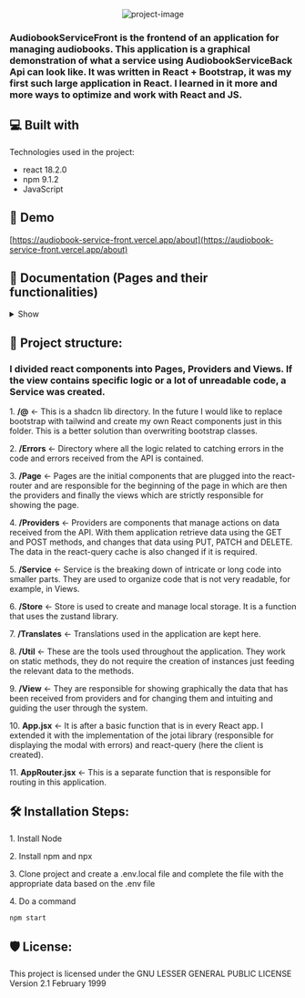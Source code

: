 <p align="center"><img src="https://socialify.git.ci/Straicur/AudiobookServiceFront/image?description=1&amp;descriptionEditable=Manage%20and%20share%20audiobooks&amp;font=Jost&amp;language=1&amp;name=1&amp;theme=Dark" alt="project-image"></p>

<h3>AudiobookServiceFront is the frontend of an application for managing audiobooks. This application is a graphical demonstration of what a service using AudiobookServiceBack Api can look like. It was written in React + Bootstrap, it was my first such large application in React. I learned in it more and more ways to optimize and work with React and JS.</h2>

<h2>💻 Built with</h2>

Technologies used in the project:

*   react 18.2.0
*   npm 9.1.2
*   JavaScript

<h2>🚀 Demo</h2>

[https://audiobook-service-front.vercel.app/about](https://audiobook-service-front.vercel.app/about)

<h2>🧐 Documentation (Pages and their functionalities)</h2>
<details>
  <summary>Show</summary>
    <h3>The application makes heavy use of cache and local storage. Cache management is improved by react-query library, which is also used in handling queries and their errors. The zustand and jotai libraries, on the other hand, use local storage and manage the required data there. </br> </br>
    To send queries we use the fetch function, the entire query handling is contained in the HandleFetch function, which contains logic related to sending the preferred language in queries, downloading blob files and most importantly throwing errors, which the system converts into classes from the Errors folder, so it knows what error was returned by the API.
    </h3>
    <div>
      <ol>
        <li><h3><b>Admin</b></h3>
          <ul>
            <li><h3><b>Navigation bar</b></h3></li>
            The navigation bar is on every page so it simplifies navigating through the app. It additionally includes language change and notifications (small 0 is the latest notifications)
            <p align="center"><img src="https://github.com/user-attachments/assets/7de740c6-73b9-454c-a4b6-e1057317a81f" alt="project-image"></p>
            The list of notifications displays starting with the latest and can be further expanded to include older and older notifications. Hovering over a notification marks it as displayed.
            <p align="center"><img src="https://github.com/user-attachments/assets/6a4d2e53-4147-4150-a64c-74de4808bc69" alt="project-image"></p>
            <li><h3><b>Main</b></h3></li>
            This page displays only simple data about the application and what has happened in the last week
            <p align="center"><img src="https://github.com/user-attachments/assets/a05794aa-9b35-4034-a6ed-f8849b510a56" alt="project-image"></p>
            <li><h3><b>Categories</b></h3></li>
            The list of categories is a tree and can be expanded in depth 
            <p align="center"><img src="https://github.com/user-attachments/assets/eeb589fa-5622-4bf7-8d1a-ce111d9f8626" alt="project-image"></p>
            <p align="center"><img src="https://github.com/user-attachments/assets/48d02357-0f04-4d6b-b17f-605bc739f1ac" alt="project-image"></p>
            <p align="center"><img src="https://github.com/user-attachments/assets/2212067b-ecac-4ac9-8dd2-0aa2d06960be" alt="project-image"></p>
            On each page, at the very bottom of the page, there is a button that displays a modal with the json data the application received from the API
            <p align="center"><img src="https://github.com/user-attachments/assets/63430b7f-7ca5-4692-af54-1bc531cf5e32" alt="project-image"></p>
            <li><h3><b>Category</b></h3></li>
            List of audiobooks that are in the category
            <p align="center"><img src="https://github.com/user-attachments/assets/b0b55971-7ec0-49c9-8bf6-fdc4e70fd7a4" alt="project-image"></p>
            Details of a particular audiobook. These are truncated details and are not the entire audiobook edition. To open the full edition, open Full Edit
            <p align="center"><img src="https://github.com/user-attachments/assets/13fe65d1-3daf-496f-b41c-1c142556101e" alt="project-image"></p>
            <li><h3><b>Audiobook</b></h3></li>
            <p align="center"><img src="https://github.com/user-attachments/assets/ba42e04c-41d7-4690-89fe-d04518b188c2" alt="project-image"></p>
            These are the full details of the audiobook with complete editing
            <p align="center"><img src="https://github.com/user-attachments/assets/33d82f99-60a3-43a8-ac41-6b89c3df4516" alt="project-image"></p>
            <li><h3><b>Audiobooks</b></h3></li>
            List of all audiobooks
            <p align="center"><img src="https://github.com/user-attachments/assets/e5a68ea3-3bfe-48d0-8166-31a073a70811" alt="project-image"></p>
            Adding an audiobook. Select the required data. The transferred zip file must be in the correct format. It is split into parts and sent to Api as base64. 
            <p align="center"><img src="https://github.com/user-attachments/assets/27b7fe8c-bcfb-4dc1-8211-c1aedd9e6e28" alt="project-image"></p>
            <p align="center"><img src="https://github.com/user-attachments/assets/72ce6edf-902c-40d2-8c75-d5d3c86f893c" alt="project-image"></p>
            Audiobook list has accurate search for audiobooks
            <p align="center"><img src="https://github.com/user-attachments/assets/5849edc0-ddf3-42f0-90e0-2287a21ed132" alt="project-image"></p>
            <li><h3><b>Users</b></h3></li>
           List of all users
            <p align="center"><img src="https://github.com/user-attachments/assets/94d1321b-839d-4564-a409-d09259a81d2a" alt="project-image"></p>
            <p align="center"><img src="https://github.com/user-attachments/assets/4d71c216-3470-468f-ad62-f25e744ffcef" alt="project-image"></p>
            <p align="center"><img src="https://github.com/user-attachments/assets/25feee46-54a5-4520-9d84-e6d1ebee75e0" alt="project-image"></p>
            Users list has accurate search for users
            <p align="center"><img src="https://github.com/user-attachments/assets/4d73b4c2-2a64-43b8-9e85-de91c10b8d5a" alt="project-image"></p>
            <li><h3><b>Notifications</b></h3></li>
            List of all notifications
            <p align="center"><img src="https://github.com/user-attachments/assets/99732cee-d4dc-4aa2-9b6f-2350570241c1" alt="project-image"></p>
            As you can see there is pagination in each list
            <p align="center"><img src="https://github.com/user-attachments/assets/f4190ca7-a937-4682-834f-998d316a6371" alt="project-image"></p>
            <p align="center"><img src="https://github.com/user-attachments/assets/eb2467a9-e3e1-41ab-95bb-6166c86d67f2" alt="project-image"></p>
            Notification details and editing
            <p align="center"><img src="https://github.com/user-attachments/assets/55a18d01-ebc7-432e-aa41-efe25adf2ce4" alt="project-image"></p>
            Notification list has accurate search for notifications
            <p align="center"><img src="https://github.com/user-attachments/assets/c3d9d6e2-0137-4db2-9286-dc36dcffee6d" alt="project-image"></p>
            <li><h3><b>Reports</b></h3></li>
            List of all reports. Underlined in red are submissions that have not yet been processed by the administrator
            <p align="center"><img src="https://github.com/user-attachments/assets/5f4cae8f-2414-4545-ade2-25dd9b23fc74" alt="project-image"></p>
            <p align="center"><img src="https://github.com/user-attachments/assets/1e4eea79-3ca1-4ec7-beab-9656280fb37f" alt="project-image"></p>
            Report list has accurate search for reports
            <p align="center"><img src="https://github.com/user-attachments/assets/cbaf3ec0-629a-4143-bc76-1f354fd2cae0" alt="project-image"></p>
            <li><h3><b>Technical breaks</b></h3></li>
            List of all technical breaks
            <p align="center"><img src="https://github.com/user-attachments/assets/271864c1-dc1f-448b-b1b4-c7a8bf02cba3" alt="project-image"></p>
            Technical break list has accurate search for technical breaks
            <p align="center"><img src="https://github.com/user-attachments/assets/00146a13-3dac-4c81-bea3-3ee91ce10794" alt="project-image"></p>
            <li><h3><b>Cache</b></h3></li>
            This page allows you to clean API cache and cache and local storage of your web application. The site was created because without these tools testing is cumbersome and heavy
            <p align="center"><img src="https://github.com/user-attachments/assets/947ff1ef-4b46-4cbc-a708-7b2f067e47c6" alt="project-image"></p>
          </ul>
        </li>
        <li><h3><b>User</b></h3>
          <ul>
            <li><h3><b>Login</b></h3></li>
            <p align="center"><img src="https://github.com/user-attachments/assets/f311645e-102e-43a6-aaad-9f4d13dd2095" alt="project-image"></p>
            <li><h3><b>Register</b></h3></li>
            <p align="center"><img src="https://github.com/user-attachments/assets/b3593e45-7d1a-44db-9b17-52fba0339900" alt="project-image"></p>
            <li><h3><b>Forgot</b></h3></li>
            Insert email to get email with reset of your password.
            <p align="center"><img src="https://github.com/user-attachments/assets/baef55ce-df6d-439c-8a2d-1d117c913996" alt="project-image"></p>
            <li><h3><b>Navigation bar</b></h3></li>
            Navigation bar is similar to the administrator but has additional settings.
            <p align="center"><img src="https://github.com/user-attachments/assets/5ad03b02-6799-45d7-b348-e03bef5ac825" alt="project-image"></p>
            <p align="center"><img src="https://github.com/user-attachments/assets/8195eb33-715f-4fb3-8b22-2e4ee135c59f" alt="project-image"></p>
            <li><h3><b>Main</b></h3></li>
            The page displays a list of audiobooks divided into categories, audiobooks and category must be active. The proposed list is created after listening to the appropriate number of audiobooks and the next audiobooks are proposed, which are selected based on the most listened to category.
            <p align="center"><img src="https://github.com/user-attachments/assets/13e1262e-b4b0-4a66-bd2e-8d3b68c40571" alt="project-image"></p>
            The site also has an audiobook search engine. It searches by author or title of the audiobook
            <p align="center"><img src="https://github.com/user-attachments/assets/22f08611-b69e-47a5-b643-cd955ca47dcf" alt="project-image"></p>
            These are full details of the audiobook, allow you to listen to mp3 files divided into parts. After listening to enough parts, the ability to rate and comment on the audiobook is unlocked. As you can see, the details also save the last part you listened to, and when you open it again, the application will offer to start listening from the point where you left off.
            <p align="center"><img src="https://github.com/user-attachments/assets/82f9c265-7242-4044-919e-5d6c14e0dc69" alt="project-image"></p>
            <li><h3><b>My List</b></h3></li>
            This is a list of favorite audiobooks that allows better access to them 
            <p align="center"><img src="https://github.com/user-attachments/assets/cd52303b-8916-4fbf-a3c9-795af8df154d" alt="project-image"></p>
            <li><h3><b>Account Settings</b></h3></li>
            <p align="center"><img src="https://github.com/user-attachments/assets/007dd71d-5945-4ffb-9968-d5a3ca18e701" alt="project-image"></p>
            <p align="center"><img src="https://github.com/user-attachments/assets/69beb5ab-53fc-4f26-85d1-f90776a39571" alt="project-image"></p>
            <p align="center"><img src="https://github.com/user-attachments/assets/0339b0fb-c742-4ac6-b819-a8b3651731a3" alt="project-image"></p>
            <p align="center"><img src="https://github.com/user-attachments/assets/79419679-3142-4d2a-bd7a-127aa4b424d0" alt="project-image"></p>
            <p align="center"><img src="https://github.com/user-attachments/assets/9ce2ef22-f2d3-49b5-ace2-5a2b0d06120b" alt="project-image"></p>
            <p align="center"><img src="https://github.com/user-attachments/assets/aef73bc4-1538-4b4d-becf-0eacab038bef" alt="project-image"></p>
            <li><h3><b>Help</b></h3></li>
            <p align="center"><img src="https://github.com/user-attachments/assets/998a3ea2-2070-4a67-899a-f9b45df5097e" alt="project-image"></p>
            <li><h3><b>Report</b></h3></li>
            If there is an error or problem in the application, the user has the option to add a report.
            <p align="center"><img src="https://github.com/user-attachments/assets/aa495ae3-994c-402a-893f-fd5ca2a6e9bb" alt="project-image"></p>
            <p align="center"><img src="https://github.com/user-attachments/assets/08fc33ed-5109-4ff8-8cfb-848502cf3870" alt="project-image"></p>
            <p align="center"><img src="https://github.com/user-attachments/assets/e3813f0b-a37c-4ba7-bb6f-78747bb638f1" alt="project-image"></p>
            <li><h3><b>My reports</b></h3></li>
            A list to get a better view of what is happening with user submissions. When accepted or rejected, the user will get a notification.
            <p align="center"><img src="https://github.com/user-attachments/assets/5a0d706c-d883-4590-b3f9-595d92ac7c90" alt="project-image"></p>
            <p align="center"><img src="https://github.com/user-attachments/assets/c729a13c-8aa7-48d3-ada9-241f8b5c544f" alt="project-image"></p>
            <li><h3><b>About</b></h3></li>
            <p align="center"><img src="https://github.com/user-attachments/assets/11530836-cf9a-4b46-aa29-40e07aa47e73" alt="project-image"></p>
            <li><h3><b>Private Policy</b></h3></li>
            <p align="center"><img src="https://github.com/user-attachments/assets/3e17df2f-c7d9-4c00-a7cf-d3dfafa184cb" alt="project-image"></p>
            <li><h3><b>Technical Break</b></h3></li>
            During a technical break, the user cannot access the application. This is the time during which the administrator can work quietly on managing the application.
            <p align="center"><img src="https://github.com/user-attachments/assets/229f2d7a-537b-48aa-a37b-41d7f57cd8ee" alt="project-image"></p>
          </ul>
        </li>
      </ol>
    </div>
</details>

<h2>🔧 Project structure:</h2>
<h3>I divided react components into Pages, Providers and Views. If the view contains specific logic or a lot of unreadable code, a Service was created.</h3>

<p>1. <b>/@</b> <- This is a shadcn lib directory. In the future I would like to replace bootstrap with tailwind and create my own React components just in this folder. This is a better solution than overwriting bootstrap classes.</p>
<p>2. <b>/Errors</b> <- Directory where all the logic related to catching errors in the code and errors received from the API is contained.</p>
<p>3. <b>/Page</b> <- Pages are the initial components that are plugged into the react-router and are responsible for the beginning of the page in which are then the providers and finally the views which are strictly responsible for showing the page.</p>
<p>4. <b>/Providers</b> <- Providers are components that manage actions on data received from the API. With them application retrieve data using the GET and POST methods, and changes that data using PUT, PATCH and DELETE. The data in the react-query cache is also changed if it is required.</p>
<p>5. <b>/Service</b> <- Service is the breaking down of intricate or long code into smaller parts. They are used to organize code that is not very readable, for example, in Views.</p>
<p>6. <b>/Store</b> <- Store is used to create and manage local storage. It is a function that uses the zustand library.</p>
<p>7. <b>/Translates</b> <- Translations used in the application are kept here.</p>
<p>8. <b>/Util</b> <- These are the tools used throughout the application. They work on static methods, they do not require the creation of instances just feeding the relevant data to the methods.</p>
<p>9. <b>/View</b> <- They are responsible for showing graphically the data that has been received from providers and for changing them and intuiting and guiding the user through the system.</p>
<p>10. <b>App.jsx</b> <- It is after a basic function that is in every React app. I extended it with the implementation of the jotai library (responsible for displaying the modal with errors) and react-query (here the client is created).</p>
<p>11. <b>AppRouter.jsx</b> <- This is a separate function that is responsible for routing in this application.</p>

<h2>🛠️ Installation Steps:</h2>

<p>1. Install Node</p>

<p>2. Install npm and npx</p>

<p>3. Clone project and create a .env.local file and complete the file with the appropriate data based on the .env file </p>

<p>4. Do a command</p>

```
npm start
```

<h2>🛡️ License:</h2>

This project is licensed under the GNU LESSER GENERAL PUBLIC LICENSE Version 2.1 February 1999

